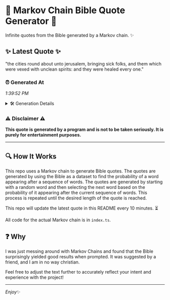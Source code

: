 # 📖 Markov Chain Bible Quote Generator 📖

Infinite quotes from the Bible generated by a Markov chain. ✨

## ✨ Latest Quote ✨
"the cities round about unto jerusalem, bringing sick folks, and them which were vexed with unclean spirits: and they were healed every one."

### ⏰ Generated At
*1:39:52 PM*

<details>
    <summary>🛠️ Generation Details</summary>
    <p>
        <strong>🌱 Seed:</strong> the<br>
        <strong>🔄 Iterations:</strong> 22<br>
        <strong>📜 Context History:</strong><br>[ the ]: cities<br>[ the, cities ]: round<br>[ the, cities, round ]: about<br>[ the, cities, round, about ]: unto<br>[ the, cities, round, about, unto ]: jerusalem,<br>[ the, cities, round, about, unto, jerusalem, ]: bringing<br>[ cities, round, about, unto, jerusalem,, bringing ]: sick<br>[ round, about, unto, jerusalem,, bringing, sick ]: folks,<br>[ about, unto, jerusalem,, bringing, sick, folks, ]: and<br>[ unto, jerusalem,, bringing, sick, folks,, and ]: them<br>[ jerusalem,, bringing, sick, folks,, and, them ]: which<br>[ bringing, sick, folks,, and, them, which ]: were<br>[ sick, folks,, and, them, which, were ]: vexed<br>[ folks,, and, them, which, were, vexed ]: with<br>[ and, them, which, were, vexed, with ]: unclean<br>[ them, which, were, vexed, with, unclean ]: spirits:<br>[ which, were, vexed, with, unclean, spirits: ]: and<br>[ were, vexed, with, unclean, spirits:, and ]: they<br>[ vexed, with, unclean, spirits:, and, they ]: were<br>[ with, unclean, spirits:, and, they, were ]: healed<br>[ unclean, spirits:, and, they, were, healed ]: every<br>[ spirits:, and, they, were, healed, every ]: one.<br>
    </p>
</details>

### ⚠️ Disclaimer ⚠️
**This quote is generated by a program and is not to be taken seriously. It is purely for entertainment purposes.**

---

## 🔍 How It Works

This repo uses a Markov chain to generate Bible quotes. The quotes are generated by using the Bible as a dataset to find the probability of a word appearing after a sequence of words. The quotes are generated by starting with a random word and then selecting the next word based on the probability of it appearing after the current sequence of words. This process is repeated until the desired length of the quote is reached.

This repo will update the latest quote in this README every 10 minutes. ⏳

All code for the actual Markov chain is in `index.ts`.

## ❓ Why

I was just messing around with Markov Chains and found that the Bible surprisingly yielded good results when prompted. 
It was suggested by a friend, and I am in no way christian.

Feel free to adjust the text further to accurately reflect your intent and experience with the project!

---

*Enjoy*✨
